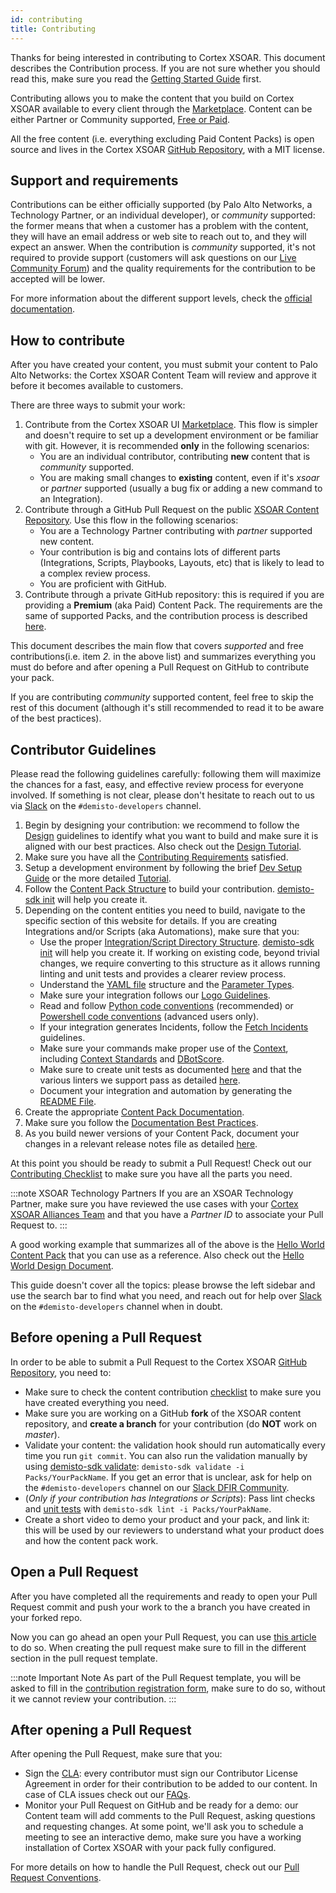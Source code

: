 ```yaml
---
id: contributing
title: Contributing 
---
```


Thanks for being interested in contributing to Cortex XSOAR. This document describes the Contribution process. If you are not sure whether you should read this, make sure you read the [Getting Started Guide](../concepts/getting-started-guide) first.

Contributing allows you to make the content that you build on Cortex XSOAR available to every client through the  [Marketplace](../partners/marketplace). Content can be either Partner or Community supported, [Free or Paid](../partners/marketplace#pricing).

All the free content (i.e. everything excluding Paid Content Packs) is open source and lives in the Cortex XSOAR [GitHub Repository](https://github.com/demisto/content), with a MIT license.

## Support and requirements

Contributions can be either officially supported (by Palo Alto Networks, a Technology Partner, or an individual developer), or *community* supported: the former means that when a customer has a problem with the content, they will have an email address or web site to reach out to, and they will expect an answer. When the contribution is *community* supported, it's not required to provide support (customers will ask questions on our [Live Community Forum](https://live.paloaltonetworks.com/t5/cortex-xsoar-discussions/bd-p/Cortex_XSOAR_Discussions)) and the quality requirements for the contribution to be accepted will be lower.

For more information about the different support levels, check the [official documentation](https://docs.paloaltonetworks.com/cortex/cortex-xsoar/6-0/cortex-xsoar-admin/marketplace/marketplace-overview/content-packs-support-types.html).

## How to contribute

After you have created your content, you must submit your content to Palo Alto Networks: the Cortex XSOAR Content Team will review and approve it before it becomes available to customers.

There are three ways to submit your work:
 1. Contribute from the Cortex XSOAR UI [Marketplace](../contributing/marketplace). This flow is simpler and doesn't require to set up a development environment or be familiar with git. However, it is recommended **only** in the following scenarios:
    - You are an individual contributor, contributing **new** content that is *community* supported.
    - You are making small changes to **existing** content, even if it's *xsoar* or *partner* supported (usually a bug fix or adding a new command to an Integration).
 1. Contribute through a GitHub Pull Request on the public [XSOAR Content Repository](https://github.com/demisto/content). Use this flow in the following scenarios:
     - You are a Technology Partner contributing with *partner* supported new content.
     - Your contribution is big and contains lots of different parts (Integrations, Scripts, Playbooks, Layouts, etc) that is likely to lead to a complex review process.
     - You are proficient with GitHub.
 1. Contribute through a private GitHub repository: this is required if you are providing a **Premium** (aka Paid) Content Pack. The requirements are the same of supported Packs, and the contribution process is described [here](../integrations/premium_packs).

This document describes the main flow that covers *supported* and free contributions(i.e. item *2.* in the above list) and summarizes everything you must do before and after opening a Pull Request on GitHub to contribute your pack.

If you are contributing *community* supported content, feel free to skip the rest of this document (although it's still recommended to read it to be aware of the best practices).

## Contributor Guidelines

Please read the following guidelines carefully: following them will maximize the chances for a fast, easy, and effective review process for everyone involved. If something is not clear, please don't hesitate to reach out to us via [Slack](http://go.demisto.com/join-our-slack-community) on the `#demisto-developers` channel.

1. Begin by designing your contribution: we recommend to follow the [Design](../concepts/design) guidelines to identify what you want to build and make sure it is aligned with our best practices. Also check out the [Design Tutorial](../tutorials/tut-design).
1. Make sure you have all the [Contributing Requirements](../contributing/contrib-requirements) satisfied.
1. Setup a development environment by following the brief [Dev Setup Guide](dev-setup) or the more detailed [Tutorial](../tutorials/tut-setup-dev).
1. Follow the [Content Pack Structure](../packs/packs-format) to build your contribution. [demisto-sdk init](https://github.com/demisto/demisto-sdk/blob/master/demisto_sdk/commands/init/README.md) will help you create it.
1. Depending on the content entities you need to build, navigate to the specific section of this website for details. If you are creating Integrations and/or Scripts (aka Automations), make sure that you:
    * Use the proper  [Integration/Script Directory Structure](../integrations/package-dir). [demisto-sdk init](https://github.com/demisto/demisto-sdk/blob/master/demisto_sdk/commands/init/README.md) will help you create it. If working on existing code, beyond trivial changes, we require converting to this structure as it allows running linting and unit tests and provides a clearer review process.
    * Understand the [YAML file](../integrations/yaml-file) structure and the [Parameter Types](../integrations/parameter-types).
    * Make sure your integration follows our [Logo Guidelines](../integrations/integration-logo).
    * Read and follow [Python code conventions](../integrations/code-conventions) (recommended) or [Powershell code conventions](../integrations/powershell-code) (advanced users only).
    * If your integration generates Incidents, follow the [Fetch Incidents](../fetching-incidents) guidelines.
    * Make sure your commands make proper use of the [Context](../integrations/context-and-outputs), including [Context Standards](../integrations/context-standards-about) and [DBotScore](../integrations/dbot).
    * Make sure to create unit tests as documented [here](../integrations/unit-testing) and that the various linters we support pass as detailed [here](../integrations/linting).
    * Document your integration and automation by generating the [README File](../documentation/readme_file).
1. Create the appropriate [Content Pack Documentation](../documentation/pack-docs).
1. Make sure you follow the [Documentation Best Practices](../documentation/documentation_tips).
1. As you build newer versions of your Content Pack, document your changes in a relevant release notes file as detailed [here](../documentation/release-notes).

At this point you should be ready to submit a Pull Request! Check out our [Contributing Checklist](../contributing/checklist) to make sure you have all the parts you need.

:::note XSOAR Technology Partners
If you are an XSOAR Technology Partner, make sure you have reviewed the use cases with your [Cortex XSOAR Alliances Team](mailto:soar.alliances@paloaltonetworks.com) and that you have a *Partner ID* to associate your Pull Request to.
:::

A good working example that summarizes all of the above is the [Hello World Content Pack](https://github.com/demisto/content/tree/master/Packs/HelloWorld) that you can use as a reference. Also check out the [Hello World Design Document](https://docs.google.com/document/d/1wETtBEKg37PHNU8tYeB56M1LE314ux086z3HFeF_cX0).

This guide doesn't cover all the topics: please browse the left sidebar and use the search bar to find what you need, and reach out for help over [Slack](https://start.paloaltonetworks.com/join-our-slack-community) on the `#demisto-developers` channel when in doubt.


## Before opening a Pull Request

In order to be able to submit a Pull Request to the Cortex XSOAR [GitHub Repository](https://github.com/demisto/content), you need to:

- Make sure to check the content contribution [checklist](../contributing/checklist) to make sure you have created everything you need.
- Make sure you are working on a GitHub **fork** of the XSOAR content repository, and **create a branch** for your contribution (do **NOT** work on *master*).
- Validate your content: the validation hook should run automatically every time you run `git commit`. You can also run the validation manually by using [demisto-sdk validate](https://github.com/demisto/demisto-sdk/blob/master/demisto_sdk/commands/validate/README.md): `demisto-sdk validate -i Packs/YourPackName`.  If you get an error that is unclear, ask for help on the `#demisto-developers` channel on our [Slack DFIR Community](https://www.demisto.com/community/).
- (*Only if your contribution has Integrations or Scripts*): Pass lint checks and [unit tests](../tutorials/tut-setup-dev#step-5-run-the-linter-and-unit-tests) with `demisto-sdk lint -i Packs/YourPakName`.
- Create a short video to demo your product and your pack, and link it: this will be used by our reviewers to understand what your product does and how the content pack work.


## Open a Pull Request

After you have completed all the requirements and ready to open your Pull Request commit and push your work to the a branch you have created in your forked repo. 

Now you can go ahead an open your Pull Request, you can use [this article](https://help.github.com/articles/creating-a-pull-request-from-a-fork/) to do so.
When creating the pull request make sure to fill in the different section in the pull request template.

:::note Important Note
As part of the Pull Request template, you will be asked to fill in the [contribution registration form](https://forms.gle/XDfxU4E61ZwEESSMA), make sure to do so, without it we cannot review your contribution.
:::

## After opening a Pull Request

After opening the Pull Request, make sure that you:

- Sign the [CLA](https://github.com/demisto/content/blob/master/docs/cla.pdf): every contributor must sign our Contributor License Agreement in order for their contribution to be added to our content. In case of CLA issues check out our [FAQs](../concepts/faq#cla-is-pending-even-though-i-signed-the-agreement).
- Monitor your Pull Request on GitHub and be ready for a demo: our Content team will add comments to the Pull Request, asking questions and requesting changes. At some point, we'll ask you to schedule a meeting to see an interactive demo, make sure you have a working installation of Cortex XSOAR with your pack fully configured.

For more details on how to handle the Pull Request, check out our [Pull Request Conventions](../contributing/conventions).

